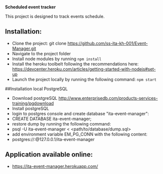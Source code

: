 **Scheduled event tracker**

This project is designed to track events schedule.

## Installation:

* Clone the project: git clone  https://github.com/ss-ita-kh-001/Event-Manager.git
* Navigate to the project folder
* Install node modules by running `npm install`
* Install the heroku toolbelt following the recommendations here: https://devcenter.heroku.com/articles/getting-started-with-nodejs#set-up
* Launch the project locally by running the following command: `npm start`

##Installation local PostgreSQL

* Download postgreSQL http://www.enterprisedb.com/products-services-training/pgdownload
* Install postgreSQL
* login to postgres console and create database "ita-event-manager":
* CREATE DATABASE ita-event-manager;
* restore dump by running the following command:
* psql -U <postgres-user-name> ita-event-manager < <path/to/database/dump.sql>
* add environment variable EM_PG_CONN with the following content:
* postgres://<postgres-user-name>:<pawwsord>@127.0.0.1/ita-event-manager

## Application available online:

* https://ita-event-manager.herokuapp.com/
